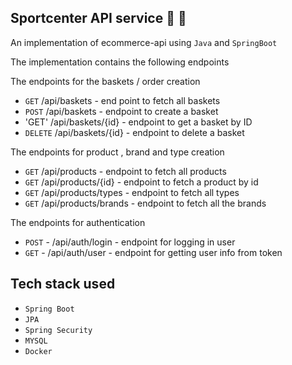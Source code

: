 ## Sportcenter API service :tada: :rocket:
An implementation of ecommerce-api using `Java` and `SpringBoot`

The implementation contains the following endpoints

The endpoints for the baskets / order creation
- `GET` /api/baskets - end point to fetch all baskets
- `POST` /api/baskets - endpoint to create a basket
- 'GET' /api/baskets/{id} - endpoint to get a basket by ID
- `DELETE` /api/baskets/{id} - endpoint to delete a basket

The endpoints for product , brand and type creation
- `GET` /api/products - endpoint to fetch all products
- `GET` /api/products/{id} - endpoint to fetch a product by id
- `GET` /api/products/types - endpoint to fetch all types
- `GET` /api/products/brands - endpoint to fetch all the brands

The endpoints for authentication 
- `POST` - /api/auth/login - endpoint for logging in user
- `GET` - /api/auth/user - endpoint for getting user info from token

## Tech stack used
- `Spring Boot`
- `JPA`
- `Spring Security`
- `MYSQL`
- `Docker`


